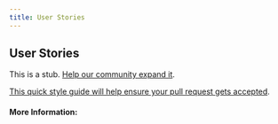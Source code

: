 ```yaml
---
title: User Stories
---
```


## User Stories

This is a stub. [Help our community expand it](https://github.com/freecodecamp/guides/tree/master/src/pages/articles/agile/user-stories/index.md).

[This quick style guide will help ensure your pull request gets accepted](https://github.com/freeCodeCamp/guides/blob/master/README.md).

<!-- The article goes here, in GitHub-flavored Markdown. Feel free to add YouTube videos, images, and CodePen/JSBin embeds  -->

#### More Information:
<!-- Please add any articles you think might be helpful to read before writing the article -->


